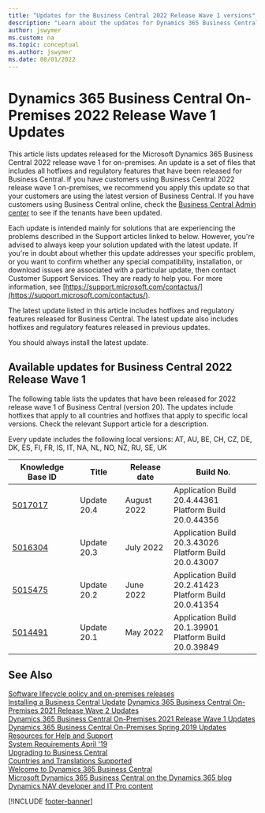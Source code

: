 ```yaml
---
title: "Updates for the Business Central 2022 Release Wave 1 versions"
description: "Learn about the updates for Dynamics 365 Business Central 2022 Release Wave 1 on-premises deployments."
author: jswymer
ms.custom: na
ms.topic: conceptual
ms.author: jswymer
ms.date: 08/01/2022
---
```


# Dynamics 365 Business Central On-Premises 2022 Release Wave 1 Updates

This article lists updates released for the Microsoft Dynamics 365 Business Central 2022 release wave 1 for on-premises. An update is a set of files that includes all hotfixes and regulatory features that have been released for Business Central. If you have customers using Business Central 2022 release wave 1 on-premises, we recommend you apply this update so that your customers are using the latest version of Business Central. If you have customers using Business Central online, check the [Business Central Admin center](../administration/tenant-admin-center.md) to see if the tenants have been updated.  

Each update is intended mainly for solutions that are experiencing the problems described in the Support articles linked to below. However, you're advised to always keep your solution updated with the latest update. If you're in doubt about whether this update addresses your specific problem, or you want to confirm whether any special compatibility, installation, or download issues are associated with a particular update, then contact Customer Support Services. They are ready to help you. For more information, see [https://support.microsoft.com/contactus/](https://support.microsoft.com/contactus/).

The latest update listed in this article includes hotfixes and regulatory features released for Business Central. The latest update also includes hotfixes and regulatory features released in previous updates.  

You should always install the latest update.

## Available updates for Business Central 2022 Release Wave 1

The following table lists the updates that have been released for 2022 release wave 1 of Business Central (version 20). The updates include hotfixes that apply to all countries and hotfixes that apply to specific local versions. Check the relevant Support article for a description.

Every update includes the following local versions: AT, AU, BE, CH, CZ, DE, DK, ES, FI, FR, IS, IT, NA, NL, NO, NZ, RU, SE, UK

|Knowledge Base ID                                           |Title                |Release date  |Build No. |
|------------------------------------------------------------|---------------------|--------------|----------|
|[5017017](https://support.microsoft.com/help/5017017)|Update 20.4 |August 2022 |Application Build 20.4.44361</br>Platform Build 20.0.44356  |
|[5016304](https://support.microsoft.com/help/5016304)|Update 20.3 |July 2022 |Application Build 20.3.43026</br>Platform Build 20.0.43007  |
|[5015475](https://support.microsoft.com/help/5015475)|Update 20.2 |June 2022 |Application Build 20.2.41423</br>Platform Build 20.0.41354  |
|[5014491](https://support.microsoft.com/help/5014491) |Update 20.1 |May 2022 |Application Build 20.1.39901</br>Platform Build 20.0.39849 |

## See Also

[Software lifecycle policy and on-premises releases](../terms/lifecycle-policy-on-premises.md)  
[Installing a Business Central Update](../upgrade/upgrading-cumulative-update-v20.md) 
[Dynamics 365 Business Central On-Premises 2021 Release Wave 2 Updates](update-versions-19.md)  
[Dynamics 365 Business Central On-Premises 2021 Release Wave 1 Updates](update-versions-18.md)   
[Dynamics 365 Business Central On-Premises Spring 2019 Updates](update-versions-14.md)  
[Resources for Help and Support](../help-and-support.md)  
[System Requirements April '19](system-requirement-business-central.md)  
[Upgrading to Business Central](../upgrade/upgrading-to-business-central.md)  
[Countries and Translations Supported](../compliance/apptest-countries-and-translations.md)  
[Welcome to Dynamics 365 Business Central](/dynamics365/business-central/index)  
[Microsoft Dynamics 365 Business Central on the Dynamics 365 blog](https://cloudblogs.microsoft.com/dynamics365/it/product/business-central/)  
[Dynamics NAV developer and IT Pro content](/dynamics-nav/index)

[!INCLUDE [footer-banner](../includes/footer-banner.md)]
